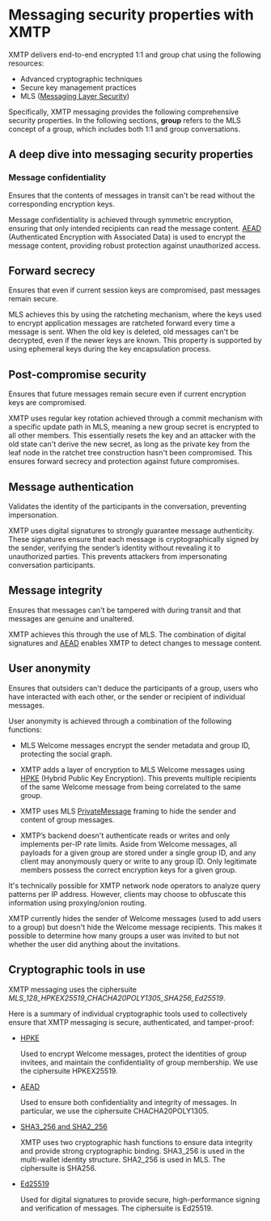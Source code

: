 # Messaging security properties with XMTP 

XMTP delivers end-to-end encrypted 1:1 and group chat using the following resources:

- Advanced cryptographic techniques
- Secure key management practices
- MLS ([Messaging Layer Security](https://www.rfc-editor.org/rfc/rfc9420.html))

Specifically, XMTP messaging provides the following comprehensive security properties. In the following sections, **group** refers to the MLS concept of a group, which includes both 1:1 and group conversations.

## A deep dive into messaging security properties

### Message confidentiality

Ensures that the contents of messages in transit can't be read without the corresponding encryption keys.

Message confidentiality is achieved through symmetric encryption, ensuring that only intended recipients can read the message content. [AEAD](#cryptographic-tools-in-use) (Authenticated Encryption with Associated Data) is used to encrypt the message content, providing robust protection against unauthorized access.

## Forward secrecy

Ensures that even if current session keys are compromised, past messages remain secure. 

MLS achieves this by using the ratcheting mechanism, where the keys used to encrypt application messages are ratcheted forward every time a message is sent. When the old key is deleted, old messages can't be decrypted, even if the newer keys are known. This property is supported by using ephemeral keys during the key encapsulation process.

## Post-compromise security

Ensures that future messages remain secure even if current encryption keys are compromised.

XMTP uses regular key rotation achieved through a commit mechanism with a specific update path in MLS, meaning a new group secret is encrypted to all other members. This essentially resets the key and an attacker with the old state can't derive the new secret, as long as the private key from the leaf node in the ratchet tree construction hasn't been compromised. This ensures forward secrecy and protection against future compromises.

## Message authentication

Validates the identity of the participants in the conversation, preventing impersonation.

XMTP uses digital signatures to strongly guarantee message authenticity. These signatures ensure that each message is cryptographically signed by the sender, verifying the sender’s identity without revealing it to unauthorized parties. This prevents attackers from impersonating conversation participants.

## Message integrity

Ensures that messages can't be tampered with during transit and that messages are genuine and unaltered. 

XMTP achieves this through the use of MLS. The combination of digital signatures and [AEAD](#cryptographic-tools-in-use) enables XMTP to detect changes to message content.

## User anonymity

Ensures that outsiders can't deduce the participants of a group, users who have interacted with each other, or the sender or recipient of individual messages.

User anonymity is achieved through a combination of the following functions:

- MLS Welcome messages encrypt the sender metadata and group ID, protecting the social graph.

- XMTP adds a layer of encryption to MLS Welcome messages using [HPKE](#cryptographic-tools-in-use) (Hybrid Public Key Encryption). This prevents multiple recipients of the same Welcome message from being correlated to the same group.

- XMTP uses MLS [PrivateMessage](https://www.rfc-editor.org/rfc/rfc9420.html#name-confidentiality-of-sender-d) framing to hide the sender and content of group messages.

- XMTP’s backend doesn't authenticate reads or writes and only implements per-IP rate limits. Aside from Welcome messages, all payloads for a given group are stored under a single group ID, and any client may anonymously query or write to any group ID. Only legitimate members possess the correct encryption keys for a given group.

It's technically possible for XMTP network node operators to analyze query patterns per IP address. However, clients may choose to obfuscate this information using proxying/onion routing.

XMTP currently hides the sender of Welcome messages (used to add users to a group) but doesn't hide the Welcome message recipients. This makes it possible to determine how many groups a user was invited to but not whether the user did anything about the invitations.

## Cryptographic tools in use

XMTP messaging uses the ciphersuite _MLS_128_HPKEX25519_CHACHA20POLY1305_SHA256_Ed25519_.

Here is a summary of individual cryptographic tools used to collectively ensure that XMTP messaging is secure, authenticated, and tamper-proof:

- [HPKE](https://www.rfc-editor.org/rfc/rfc9180.html)

    Used to encrypt Welcome messages, protect the identities of group invitees, and maintain the confidentiality of group membership. We use the ciphersuite HPKEX25519.

- [AEAD](https://developers.google.com/tink/aead)

    Used to ensure both confidentiality and integrity of messages. In particular, we use the ciphersuite CHACHA20POLY1305.

- [SHA3_256 and SHA2_256](http://nvlpubs.nist.gov/nistpubs/FIPS/NIST.FIPS.180-4.pdf)

    XMTP uses two cryptographic hash functions to ensure data integrity and provide strong cryptographic binding. SHA3_256 is used in the multi-wallet identity structure. SHA2_256 is used in MLS. The ciphersuite is SHA256.

- [Ed25519](https://ed25519.cr.yp.to/ed25519-20110926.pdf)

    Used for digital signatures to provide secure, high-performance signing and verification of messages. The ciphersuite is Ed25519.
